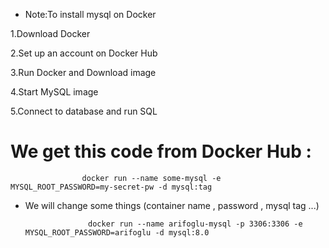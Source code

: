 * Note:To install mysql on Docker

1.Download Docker 

2.Set up an account on Docker Hub

3.Run Docker and Download image

4.Start MySQL image

5.Connect to database and run SQL



# We get this code from Docker Hub :

                    docker run --name some-mysql -e MYSQL_ROOT_PASSWORD=my-secret-pw -d mysql:tag

* We will change some things (container name , password , mysql tag ...)   

                    docker run --name arifoglu-mysql -p 3306:3306 -e MYSQL_ROOT_PASSWORD=arifoglu -d mysql:8.0